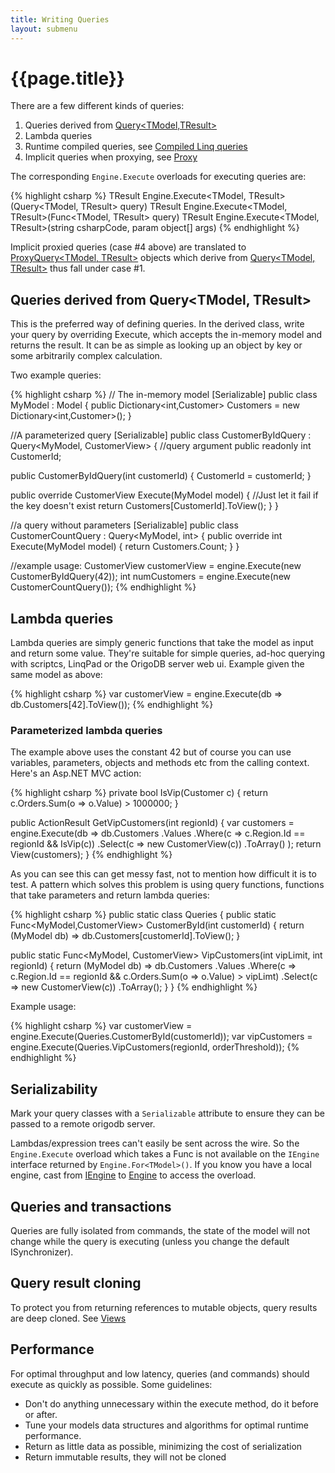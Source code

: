 ```yaml
---
title: Writing Queries
layout: submenu
---
```


# {{page.title}}

There are a few different kinds of queries:

1. Queries derived from [Query<TModel,TResult>](https://github.com/DevrexLabs/OrigoDB/blob/master/src/OrigoDB.Core/Transactions/Query%5BM%2CR%5D.cs)
2. Lambda queries
3. Runtime compiled queries, see [Compiled Linq queries](../compiled-linq-queries)
4. Implicit queries when proxying, see [Proxy](../proxy)

The corresponding `Engine.Execute` overloads for executing queries are:

{% highlight csharp %}
TResult Engine.Execute<TModel, TResult>(Query<TModel, TResult> query)
TResult Engine.Execute<TModel, TResult>(Func<TModel, TResult> query)
TResult Engine.Execute<TModel, TResult>(string csharpCode, param object[] args)
{% endhighlight %}

Implicit proxied queries (case #4 above) are translated to [ProxyQuery<TModel, TResult>](https://github.com/DevrexLabs/OrigoDB/blob/master/src/OrigoDB.Core/Proxy/ProxyQuery.cs) objects which derive from [Query<TModel, TResult>](https://github.com/DevrexLabs/OrigoDB/blob/master/src/OrigoDB.Core/Transactions/Query%5BM%2CR%5D.cs) thus fall under case #1.

## Queries derived from Query<TModel, TResult>
This is the preferred way of defining queries. In the derived class, write your query by overriding Execute, which accepts the in-memory model and returns the result. It can be as simple as looking up an object by key or some arbitrarily complex calculation.

Two example queries:

{% highlight csharp %}
// The in-memory model
[Serializable]
public class MyModel : Model
{
   public Dictionary<int,Customer> Customers = new Dictionary<int,Customer>();
}

//A parameterized query
[Serializable]
public class CustomerByIdQuery : Query<MyModel, CustomerView>
{
   //query argument
   public readonly int CustomerId;

   public CustomerByIdQuery(int customerId)
   {
      CustomerId = customerId;
   }

   public override CustomerView Execute(MyModel model)
   {
      //Just let it fail if the key doesn't exist
      return Customers[CustomerId].ToView();
   }
}

//a query without parameters
[Serializable]
public class CustomerCountQuery : Query<MyModel, int>
{
   public override int Execute(MyModel model)
   {
      return Customers.Count;
   }
}

//example usage:
CustomerView customerView = engine.Execute(new CustomerByIdQuery(42));
int numCustomers = engine.Execute(new CustomerCountQuery());
{% endhighlight %}


## Lambda queries

Lambda queries are simply generic functions that take the model as input and return some value. They're suitable for simple queries, ad-hoc querying with scriptcs, LinqPad or the OrigoDB server web ui. Example given the same model as above:

{% highlight csharp %}
var customerView = engine.Execute(db => db.Customers[42].ToView());
{% endhighlight %}

### Parameterized lambda queries
The example above uses the constant 42 but of course you can use variables, parameters, objects and methods etc from the calling context. Here's an Asp.NET MVC action:

{% highlight csharp %}
private bool IsVip(Customer c)
{
   return c.Orders.Sum(o => o.Value) > 1000000;
}

public ActionResult GetVipCustomers(int regionId)
{
   var customers = engine.Execute(db => db.Customers
	  .Values
	  .Where(c => c.Region.Id == regionId && IsVip(c))
	  .Select(c => new CustomerView(c))
	  .ToArray()
   );
   return View(customers);
}
{% endhighlight %}

As you can see this can get messy fast, not to mention how difficult it is to test. A pattern which solves this problem is using query functions, functions that take parameters and return lambda queries:

{% highlight csharp %}
public static class Queries
{
   public static Func<MyModel,CustomerView> CustomerById(int customerId)
   {
      return (MyModel db) => db.Customers[customerId].ToView();
   }

   public static Func<MyModel, CustomerView> VipCustomers(int vipLimit, int regionId)
   {
      return (MyModel db) => db.Customers
		.Values
		.Where(c => c.Region.Id == regionId && c.Orders.Sum(o => o.Value) > vipLimt)
		.Select(c => new CustomerView(c))
		.ToArray();
   }
}
{% endhighlight %}

Example usage:

{% highlight csharp %}
var customerView = engine.Execute(Queries.CustomerById(customerId));
var vipCustomers = engine.Execute(Queries.VipCustomers(regionId, orderThreshold));
{% endhighlight %}

## Serializability
Mark your query classes with a `Serializable` attribute to ensure they can be passed to a remote origodb server.

Lambdas/expression trees can't easily be sent across the wire. So the `Engine.Execute` overload which takes a Func is not available on the `IEngine` interface returned by `Engine.For<TModel>()`. If you know you have a local engine, cast from  [IEngine](https://github.com/DevrexLabs/OrigoDB/blob/master/src/OrigoDB.Core/IEngine%5BM%5D.cs) to [Engine](https://github.com/DevrexLabs/OrigoDB/blob/master/src/OrigoDB.Core/Engine%5BM%5D.cs) to access the overload.

## Queries and transactions
Queries are fully isolated from commands, the state of the model will not change while the query is executing (unless you change the default ISynchronizer).

## Query result cloning
To protect you from returning references to mutable objects, query results are deep cloned. See [Views](../views)

## Performance
For optimal throughput and low latency, queries (and commands) should execute as quickly as possible. Some guidelines:
* Don't do anything unnecessary within the execute method, do it before or after.
* Tune your models data structures and algorithms for optimal runtime performance.
* Return as little data as possible, minimizing the cost of serialization
* Return immutable results, they will not be cloned
